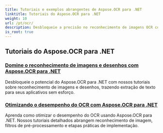 ```yaml
---
title: Tutoriais e exemplos abrangentes de Aspose.OCR para .NET
linktitle: Tutoriais do Aspose.OCR para .NET
weight: 10
url: /pt/ocr/
description: Desbloqueie a precisão no reconhecimento de imagens OCR com Aspose.OCR para .NET. Explore tutoriais sobre cálculo de ângulo de inclinação, reconhecimento de texto, configuração de OCR e otimização.
is_root: true
---
```

## Tutoriais do Aspose.OCR para .NET
### [Domine o reconhecimento de imagens e desenhos com Aspose.OCR para .NET](./master-image-and-drawing-recognition/)
Desbloqueie o potencial do Aspose.OCR para .NET com nossos tutoriais sobre reconhecimento de imagens e desenhos, trazendo extração de texto para seus aplicativos sem esforço.
### [Otimizando o desempenho do OCR com Aspose.OCR para .NET](./optimization-ocr/)
Aprenda como otimizar o desempenho do OCR usando Aspose.OCR para .NET. Nossos tutoriais detalhados abrangem reconhecimento de imagem, filtros de pré-processamento e etapas práticas de implementação.
